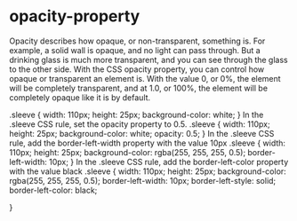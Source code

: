 # opacity-property
Opacity describes how opaque, or non-transparent, something is. For example, a solid wall is opaque, and no light can pass through. But a drinking glass is much more transparent, and you can see through the glass to the other side.  With the CSS opacity property, you can control how opaque or transparent an element is. With the value 0, or 0%, the element will be completely transparent, and at 1.0, or 100%, the element will be completely opaque like it is by default.

.sleeve {
  width: 110px;
  height: 25px;
  background-color: white;
}
In the .sleeve CSS rule, set the opacity property to 0.5.
.sleeve {
  width: 110px;
  height: 25px;
  background-color: white;
  opacity: 0.5;
}
In the .sleeve CSS rule, add the border-left-width property with the value 10px
.sleeve {
  width: 110px;
  height: 25px;
  background-color: rgba(255, 255, 255, 0.5);
  border-left-width: 10px;
}
In the .sleeve CSS rule, add the border-left-color property with the value black
.sleeve {
  width: 110px;
  height: 25px;
  background-color: rgba(255, 255, 255, 0.5);
  border-left-width: 10px;
  border-left-style: solid;
  border-left-color: black;
  
}
